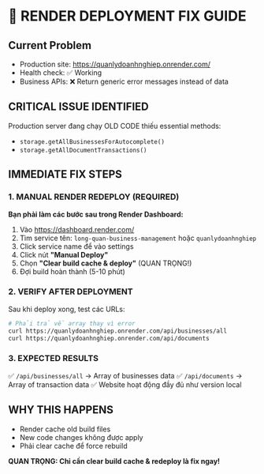 # 🔧 RENDER DEPLOYMENT FIX GUIDE

## Current Problem
- Production site: https://quanlydoanhnghiep.onrender.com/ 
- Health check: ✅ Working
- Business APIs: ❌ Return generic error messages instead of data

## CRITICAL ISSUE IDENTIFIED
Production server đang chạy OLD CODE thiếu essential methods:
- `storage.getAllBusinessesForAutocomplete()`  
- `storage.getAllDocumentTransactions()`

## IMMEDIATE FIX STEPS

### 1. MANUAL RENDER REDEPLOY (REQUIRED)
**Bạn phải làm các bước sau trong Render Dashboard:**

1. Vào https://dashboard.render.com/
2. Tìm service tên: `long-quan-business-management` hoặc `quanlydoanhnghiep`
3. Click service name để vào settings
4. Click nút **"Manual Deploy"** 
5. Chọn **"Clear build cache & deploy"** (QUAN TRỌNG!)
6. Đợi build hoàn thành (5-10 phút)

### 2. VERIFY AFTER DEPLOYMENT
Sau khi deploy xong, test các URLs:

```bash
# Phải trả về array thay vì error
curl https://quanlydoanhnghiep.onrender.com/api/businesses/all
curl https://quanlydoanhnghiep.onrender.com/api/documents  
```

### 3. EXPECTED RESULTS
✅ `/api/businesses/all` → Array of businesses data
✅ `/api/documents` → Array of transaction data
✅ Website hoạt động đầy đủ như version local

## WHY THIS HAPPENS
- Render cache old build files
- New code changes không được apply
- Phải clear cache để force rebuild

**QUAN TRỌNG: Chỉ cần clear build cache & redeploy là fix ngay!**